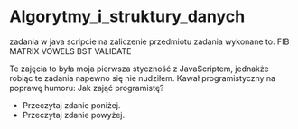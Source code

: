 # Algorytmy_i_struktury_danych
zadania w java scripcie na zaliczenie przedmiotu
zadania wykonane to:
FIB
MATRIX
VOWELS
BST
VALIDATE

Te zajęcia to była moja pierwsza styczność z JavaScriptem, jednakże robiąc te zadania napewno się nie nudziłem.
Kawał programistyczny na poprawę humoru:
Jak zająć programistę?
- Przeczytaj zdanie poniżej.
- Przeczytaj zdanie powyżej.
